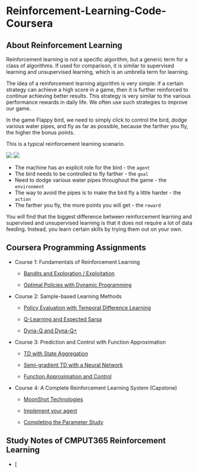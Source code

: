 # Reinforcement-Learning-Code-Coursera
## About Reinforcement Learning
Reinforcement learning is not a specific algorithm, but a generic term for a class of algorithms. If used for comparison, it is similar to supervised learning and unsupervised learning, which is an umbrella term for learning.

The idea of a reinforcement learning algorithm is very simple: if a certain strategy can achieve a high score in a game, then it is further reinforced to continue achieving better results. This strategy is very similar to the various performance rewards in daily life. We often use such strategies to improve our game.

In the game Flappy bird, we need to simply click to control the bird, dodge various water pipes, and fly as far as possible, because the farther you fly, the higher the bonus points.

This is a typical reinforcement learning scenario.

![](https://media3.giphy.com/media/euuaA2cwLEUuI/giphy.gif) 
![](http://cdn.shopify.com/s/files/1/0601/9689/products/Flappy_300_grande.gif?v=1417285838)

* The machine has an explicit role for the bird - the `agent`
* The bird needs to be controlled to fly farther - the `goal`
* Need to dodge various water pipes throughout the game - the `environment`
* The way to avoid the pipes is to make the bird fly a little harder - the `action`
* The farther you fly, the more points you will get - the `reward`

You will find that the biggest difference between reinforcement learning and supervised and unsupervised learning is that it does not require a lot of data feeding. Instead, you learn certain skills by trying them out on your own.

## Coursera Programming Assignments
* Course 1: Fundamentals of Reinforcement Learning

  * [Bandits and Exploration / Exploitation](https://github.com/yyswhsccc/Reinforcement-Learning-Code-Coursera/blob/main/Fundamentals%20of%20Reinforcement%20Learning/Bandits%20and%20Exploration:Exploitation.ipynb)
  
  * [Optimal Policies with Dynamic Programming](https://github.com/yyswhsccc/Reinforcement-Learning-Code-Coursera/blob/main/Fundamentals%20of%20Reinforcement%20Learning/Optimal%20Policies%20with%20Dynamic%20Programming.ipynb)
  
* Course 2: Sample-based Learning Methods

  * [Policy Evaluation with Temporal Difference Learning](https://github.com/yyswhsccc/Reinforcement-Learning-Code-Coursera/blob/main/Sample-based%20Learning%20Methods/Policy%20Evaluation%20in%20Cliff%20Walking%20Environment.ipynb)

  * [Q-Learning and Expected Sarsa](https://github.com/yyswhsccc/Reinforcement-Learning-Code-Coursera/blob/main/Sample-based%20Learning%20Methods/Q-Learning%20and%20Expected%20Sarsa.ipynb)

  * [Dyna-Q and Dyna-Q+](https://github.com/yyswhsccc/Reinforcement-Learning-Code-Coursera/blob/main/Sample-based%20Learning%20Methods/Dyna-Q%20and%20Dyna-Q%2B.ipynb)

* Course 3: Prediction and Control with Function Approximation

  * [TD with State Aggregation](https://github.com/yyswhsccc/Reinforcement-Learning-Code-Coursera/blob/main/Prediction%20and%20Control%20with%20Function%20Approximation/TD%20with%20State%20Aggregation.ipynb)

  * [Semi-gradient TD with a Neural Network](https://github.com/yyswhsccc/Reinforcement-Learning-Code-Coursera/blob/main/Prediction%20and%20Control%20with%20Function%20Approximation/Semi-gradient%20TD%20with%20a%20Neural%20Network.ipynb)

  * [Function Approximation and Control](https://github.com/yyswhsccc/Reinforcement-Learning-Code-Coursera/blob/main/Prediction%20and%20Control%20with%20Function%20Approximation/Function%20Approximation%20and%20Control.ipynb)

* Course 4: A Complete Reinforcement Learning System (Capstone)

  * [MoonShot Technologies](https://github.com/yyswhsccc/Reinforcement-Learning-Code-Coursera/blob/main/A%20Complete%20Reinforcement%20Learning%20System%20(Capstone)/MoonShot%20Technologies.ipynb)

  * [Implement your agent](https://github.com/yyswhsccc/Reinforcement-Learning-Code-Coursera/blob/main/A%20Complete%20Reinforcement%20Learning%20System%20(Capstone)/Implement%20your%20agent.ipynb)

  * [Completing the Parameter Study](https://github.com/yyswhsccc/Reinforcement-Learning-Code-Coursera/blob/main/A%20Complete%20Reinforcement%20Learning%20System%20(Capstone)/Completing%20the%20Parameter%20Study.ipynb)

## Study Notes of CMPUT365 Reinforcement Learning

* [

